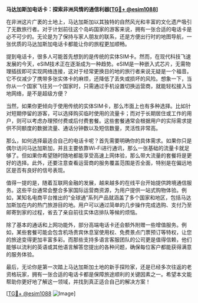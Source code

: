 **马达加斯加电话卡：探索非洲风情的通信利器[[TG💪+ @esim1088](https://t.me/s/esim1088)]**

在非洲这片广袤的土地上，马达加斯加以其独特的自然风光和丰富的文化遗产吸引了无数旅行者。对于计划前往这个岛屿国家的游客来说，拥有一张合适的电话卡是必不可少的。无论是为了保持与家人朋友的联系，还是方便出行时的地图导航，一张优质的马达加斯加电话卡都能让你的旅程更加顺畅。

提到电话卡，很多人可能首先想到的是传统的实体SIM卡。然而，在现代科技飞速发展的今天，eSIM技术正在逐渐成为一种趋势。eSIM是一种嵌入式芯片，无需物理插拔即可实现网络连接，这对于经常更换目的地的旅行者来说无疑是一个福音。它不仅减少了携带多张实体卡的麻烦，还降低了丢失或损坏的风险。想象一下，当你从一个国家飞往另一个国家时，只需通过手机设置切换运营商，就能轻松接入当地网络，是不是超级方便？

当然，如果你更倾向于使用传统的实体SIM卡，那么市面上也有多种选择。比如针对短期停留的游客，可以选择购买临时使用的流量卡；而对于长期居住或工作的用户，则可以考虑办理预付费或后付费套餐。这些套餐通常会根据用户的实际需求提供不同额度的数据流量、通话分钟数以及短信数量，灵活性非常高。

那么，如何选择最适合自己的电话卡呢？首先需要明确你的具体需求。如果你只是偶尔访问马达加斯加，并且主要依靠Wi-Fi进行通讯，那么一张基础的流量卡就足够了。但如果你希望随时随地都能享受高速上网体验，那么带大流量的套餐将是更好的选择。此外，还要注意查看运营商的服务覆盖范围是否全面，特别是在偏远地区是否有良好的信号表现。

值得一提的是，随着互联网金融的发展，越来越多的在线平台开始提供跨境通信服务。这些平台通常会整合多家国际运营商资源，为用户提供一站式购物体验。例如，某知名电商平台推出的“全球通”系列产品就涵盖了多个国家和地区，包括马达加斯加在内的热门旅游目的地。用户可以通过简单的几步操作完成选购、支付乃至邮寄到家的过程，省去了亲自前往实体店排队等候的烦恼。

除了基本的通话和上网功能外，部分高端电话卡还会额外附赠一些增值服务。例如，某些套餐可能会包含机场贵宾休息室使用权、免费景点门票预订等特权，让您的旅途变得更加丰富多彩。而那些支持多语言客服团队的公司更是值得信赖，他们能够以流利的英语或其他语言解答您提出的各种问题，确保每位客户都能获得满意的服务体验。

最后，无论你是第一次踏上马达加斯加土地的新手探险家，还是已经多次往返的老资格玩家，拥有一张合适的电话卡都是保障旅途顺利的关键因素之一。希望本文能帮助你更好地了解这一领域，并找到真正适合自己的解决方案！

[[TG💪+ @esim1088](https://t.me/s/esim1088) ![Image](https://i.postimg.cc/4NQfJmqS/Snipaste-2025-05-13-00-14-12.png)]